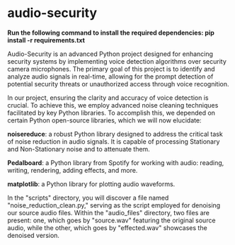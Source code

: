 # audio-security
**Run the following command to install the required dependencies: pip install -r requirements.txt**


Audio-Security is an advanced Python project designed for enhancing security systems by implementing voice detection algorithms over security camera microphones. The primary goal of this project is to identify and analyze audio signals in real-time, allowing for the prompt detection of potential security threats or unauthorized access through voice recognition.

In our project, ensuring the clarity and accuracy of voice detection is crucial. To achieve this, we employ advanced noise cleaning techniques facilitated by key Python libraries.
To accomplish this, we depended on certain Python open-source libraries, which we will now elucidate:

**noisereduce**: a robust Python library designed to address the critical task of noise reduction in audio signals. It is capable of processing Stationary and Non-Stationary noise and to attenuate them.

**Pedalboard**: a Python library from Spotify for working with audio: reading, writing, rendering, adding effects, and more.

**matplotlib**: a Python library for plotting audio waveforms.

In the "scripts" directory, you will discover a file named "noise_reduction_clean.py," serving as the script employed for denoising our source audio files. Within the "audio_files" directory, two files are present: one, which goes by "source.wav" featuring the original source audio, while the other, which goes by "effected.wav" showcases the denoised version.




